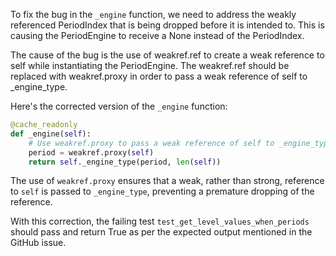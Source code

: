 To fix the bug in the `_engine` function, we need to address the weakly referenced PeriodIndex that is being dropped before it is intended to. This is causing the PeriodEngine to receive a None instead of the PeriodIndex.

The cause of the bug is the use of weakref.ref to create a weak reference to self while instantiating the PeriodEngine. The weakref.ref should be replaced with weakref.proxy in order to pass a weak reference of self to _engine_type.

Here's the corrected version of the `_engine` function:
```python
@cache_readonly
def _engine(self):
    # Use weakref.proxy to pass a weak reference of self to _engine_type
    period = weakref.proxy(self)
    return self._engine_type(period, len(self))
```

The use of `weakref.proxy` ensures that a weak, rather than strong, reference to `self` is passed to `_engine_type`, preventing a premature dropping of the reference.

With this correction, the failing test `test_get_level_values_when_periods` should pass and return True as per the expected output mentioned in the GitHub issue.